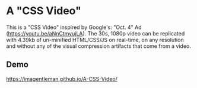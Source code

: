 # A "CSS Video"

This is a "CSS Video" inspired by Google's: "Oct. 4" Ad (https://youtu.be/aNnCtmyujLA). The 30s, 1080p video can be replicated with 4.39kb of un-minified HTML/CSS/JS on real-time, on any resolution and without any of the visual compression artifacts that come from a video.

## Demo

https://imagentleman.github.io/A-CSS-Video/
